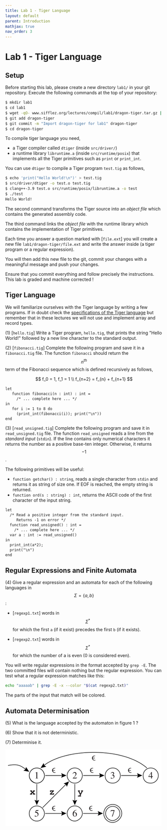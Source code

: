 ```yaml
---
title: Lab 1 - Tiger Language
layout: default
parent: Introduction
mathjax: true
nav_order: 3
---
```


# Lab 1 - Tiger Language

## Setup

Before starting this lab, please create a new directory `lab1/` in your git repository. 
Execute the following commands at the top of your repository:

```bash
$ mkdir lab1
$ cd lab1
$ wget -qO- www.sifflez.org/lectures/compil/lab1/dragon-tiger.tar.gz | tar zxv
$ git add dragon-tiger
$ git commit -m "Import dragon-tiger for lab1" dragon-tiger
$ cd dragon-tiger
```

To compile tiger language you need,

   * a Tiger compiler called `dtiger` (inside `src/driver/`)
   * a runtime library `libruntime.a` (inside `src/runtime/posix`) that implements all the Tiger primitives such as `print` or `print_int`.

You can use `dtiger` to compile a Tiger program `test.tig` as follows,

```bash
$ echo 'print("Hello World!\n")' > test.tig
$ src/driver/dtiger -o test.o test.tig
$ clang++-3.9 test.o src/runtime/posix/libruntime.a -o test
$ ./test
Hello World!
```

The second command transforms the Tiger source into an _object file_ which contains
the generated assembly code.

The third command links the _object file_ with the runtime library which contains
the implementation of Tiger primitives.

Each time you answer a question marked with [`file.ext`] you will create a new file
`lab1/dragon-tiger/file.ext` and write the answer inside (a tiger program or a regular expression).

You will then add this new file to the git, commit your changes with a
meaningful message and push your changes.

Ensure that you commit everything and follow precisely the instructions. This lab
is graded and machine corrected !

## Tiger Language

We will familiarize ourselves with the Tiger language by writing a few programs. If in doubt check the [specifications of the Tiger language](https://www.lrde.epita.fr/~tiger/tiger.html)
but remember that in these lectures we will not use and implement array and record types.

(1) [`hello.tig`] Write a Tiger program, `hello.tig`, that prints the string "Hello World!" followed by a new line character to the standard output.

(2) [`fibonacci.tig`] Complete the following program and save it in a `fibonacci.tig` file.  The function `fibonacci` should return the $$n^{th}$$ term of the Fibonacci sequence which is defined recursively as follows,

$$ 
f_0 = 1, f_1 = 1 \\
f_{n+2} = f_{n} + f_{n+1} 
$$

```
let
   function fibonacci(n : int) : int =
     /* ... complete here ... */
in
   for i := 1 to 8 do
     (print_int(fibonacci(i)); print("\n"))
end
```

(3) [`read_unsigned.tig`] Complete the following program and save it in `read_unsigned.tig` file. The function `read_unsigned` reads a line from the _standard input_ (`stdin`). If the line contains only numerical characters it returns the number as a positive base-ten integer. Otherwise, it returns $$-1$$.

The following primitives will be useful:

* `function getchar() : string`, reads a single character from `stdin` and returns it as string of size one. If EOF is reached, the empty string is returned.
* `function ord(s : string) : int`, returns the ASCII code of the first character of the input string.

```
let
  /* Read a positive integer from the standard input.
     Returns -1 on error */
  function read_unsigned() : int =
    /* ... complete here ... */
  var a : int := read_unsigned()
in
  print_int(a*2);
  print("\n")
end
```

## Regular Expressions and Finite Automata

(4) Give a regular expression and an automata for each of the following languages in $$\Sigma = \{a, b\}$$:

* [`regexp1.txt`] words in $$\Sigma^{*}$$ for which the first `a` (if it exist) precedes the first `b` (if it exists).

* [`regexp2.txt`] words in $$\Sigma^{*}$$ for which the number of a is even (0 is considered even).

You will write regular expressions in the format accepted by `grep -E`.
The two committed files will contain nothing but the regular expression.
You can test what a regular expression matches like this:

```bash
echo "aaaaab" | grep -E -x --color "$(cat regexp2.txt)"
```

The parts of the input that match will be colored.

## Automata Determinisation

(5) What is the language accepted by the automaton in figure 1 ?

(6) Show that it is not deterministic.

(7) Determinise it.

![Figure 1: Automaton to determinise](determ2.png)
